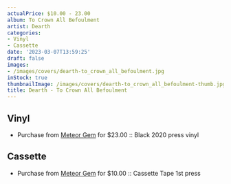 ```yaml
---
actualPrice: $10.00 - 23.00
album: To Crown All Befoulment
artist: Dearth
categories:
- Vinyl
- Cassette
date: '2023-03-07T13:59:25'
draft: false
images:
- /images/covers/dearth-to_crown_all_befoulment.jpg
inStock: true
thumbnailImage: /images/covers/dearth-to_crown_all_befoulment-thumb.jpg
title: Dearth - To Crown All Befoulment
---
```


## Vinyl
* Purchase from [Meteor Gem](https://meteor-gem.com/products/dearth-to-crown-all-befoulment-lp) for $23.00 :: Black 2020 press vinyl
## Cassette
* Purchase from [Meteor Gem](https://meteor-gem.com/products/dearth-to-crown-all-befoulment-cassette) for $10.00 :: Cassette Tape 1st press
